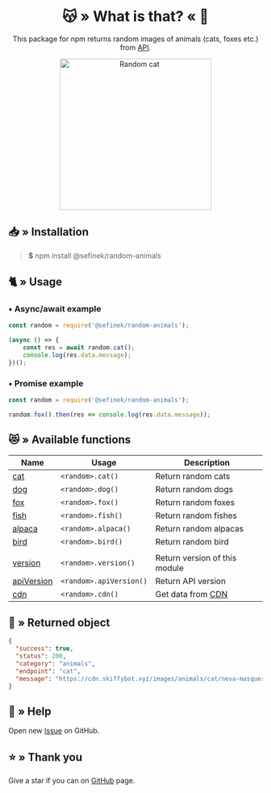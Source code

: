 <div align="center">
    <h1>😽 » What is that? « 🦊</h1>
    <p>This package for npm returns random images of animals (cats, foxes etc.) from <a href="https://api.skiffybot.xyz" target="_blank">API</a>.</p>
    <img src="https://cdn.skiffybot.xyz/images/animals/cat/neva-masquerade-cats-1375033-min.jpg" alt="Random cat" height="300px">
</div>

## 📥 » Installation
> **$** npm install @sefinek/random-animals

## 🐈 » Usage
### • Async/await example
```js
const random = require('@sefinek/random-animals');

(async () => {
    const res = await random.cat();
    console.log(res.data.message);
})();
```

### • Promise example
```js
const random = require('@sefinek/random-animals');

random.fox().then(res => console.log(res.data.message));
```

## 😻 » Available functions
| Name                                                                                                                           | Usage                   | Description                                    |
|--------------------------------------------------------------------------------------------------------------------------------|-------------------------|------------------------------------------------|
| [cat](https://github.com/sefinek24/random-animals/blob/b90861890135165e6a53a48fd918fd97d043dde9/test/index.test.js#L4)         | `<random>.cat()`        | Return random cats                             |
| [dog](https://github.com/sefinek24/random-animals/blob/b90861890135165e6a53a48fd918fd97d043dde9/test/index.test.js#L9)         | `<random>.dog()`        | Return random dogs                             |
| [fox](https://github.com/sefinek24/random-animals/blob/b90861890135165e6a53a48fd918fd97d043dde9/test/index.test.js#L14)        | `<random>.fox()`        | Return random foxes                            |
| [fish](https://github.com/sefinek24/random-animals/blob/b90861890135165e6a53a48fd918fd97d043dde9/test/index.test.js#L19)       | `<random>.fish()`       | Return random fishes                           |
| [alpaca](https://github.com/sefinek24/random-animals/blob/b90861890135165e6a53a48fd918fd97d043dde9/test/index.test.js#L24)     | `<random>.alpaca()`     | Return random alpacas                          |
| [bird](https://github.com/sefinek24/random-animals/blob/b90861890135165e6a53a48fd918fd97d043dde9/test/index.test.js#L29)       | `<random>.bird()`       | Return random bird                             |
|                                                                                                                                |                         |                                                |
| [version](https://github.com/sefinek24/random-animals/blob/b90861890135165e6a53a48fd918fd97d043dde9/test/index.test.js#L35)    | `<random>.version()`    | Return version of this module                  |
| [apiVersion](https://github.com/sefinek24/random-animals/blob/b90861890135165e6a53a48fd918fd97d043dde9/test/index.test.js#L39) | `<random>.apiVersion()` | Return API version                             |
| [cdn](https://github.com/sefinek24/random-animals/blob/b90861890135165e6a53a48fd918fd97d043dde9/test/index.test.js#L45)        | `<random>.cdn()`        | Get data from [CDN](https://cdn.skiffybot.xyz) |


## 📃 » Returned object
```json
{
  "success": true,
  "status": 200,
  "category": "animals",
  "endpoint": "cat",
  "message": "https://cdn.skiffybot.xyz/images/animals/cat/neva-masquerade-cats-1375033-min.jpg"
}
```

## 🤝 » Help
Open new [Issue](https://github.com/sefinek24/random-animals/issues/new) on GitHub.

## ⭐ » Thank you
Give a star if you can on [GitHub](https://github.com/sefinek24/random-animals) page.